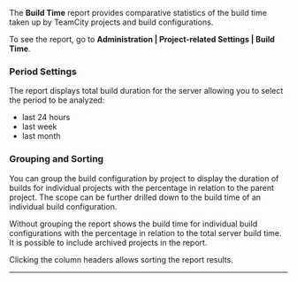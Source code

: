 [//]: # (title: Build Time Report)
[//]: # (auxiliary-id: Build Time Report)

The __Build Time__ report provides comparative statistics of the build time taken up by TeamCity projects and build configurations.

To see the report, go to __Administration | Project-related Settings | Build Time__.

### Period Settings

The report displays total build duration for the server allowing you to select the period to be analyzed:
* last 24 hours
* last week
* last month

### Grouping and Sorting

You can group the build configuration by project to display the duration of builds for individual projects with the percentage in relation to the parent project. The scope can be further drilled down to the build time of an individual build configuration.

Without grouping the report shows the build time for individual build configurations with the percentage in relation to the total server build time. It is possible to include archived projects in the report.

Clicking the column headers allows sorting the report results.

__ __